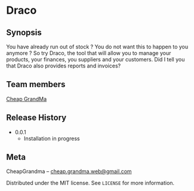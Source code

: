 # Draco

## Synopsis

You have already run out of stock ? You do not want this to happen to you anymore ? So try Draco, the tool that will allow you to manage your products, your finances, you suppliers and your customers. Did I tell you that Draco also provides reports and invoices?

## Team members

<a href="https://github.com/cheapgrandma">Cheap GrandMa</a>

## Release History

* 0.0.1
    * Installation in progress

## Meta

CheapGrandma – cheap.grandma.web@gmail.com

Distributed under the MIT license. See ``LICENSE`` for more information.
